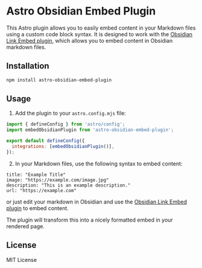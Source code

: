 # Astro Obsidian Embed Plugin

This Astro plugin allows you to easily embed content in your Markdown files using a custom code block syntax. It is designed to work with the [Obsidian Link Embed plugin](https://github.com/Seraphli/obsidian-link-embed), which allows you to embed content in Obsidian markdown files.

## Installation

```bash
npm install astro-obsidian-embed-plugin
```

## Usage

1. Add the plugin to your `astro.config.mjs` file:

```javascript
import { defineConfig } from 'astro/config';
import embedObsidianPlugin from 'astro-obsidian-embed-plugin';

export default defineConfig({
  integrations: [embedObsidianPlugin()],
});
```

2. In your Markdown files, use the following syntax to embed content:

```embed
title: "Example Title"
image: "https://example.com/image.jpg"
description: "This is an example description."
url: "https://example.com"
```

or just edit your markdown in Obsidian and use the [Obsidian Link Embed plugin](https://github.com/Seraphli/obsidian-link-embed) to embed content.

The plugin will transform this into a nicely formatted embed in your rendered page.

## License

MIT License
